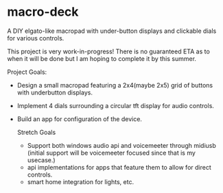 # macro-deck
A DIY elgato-like macropad with under-button displays and clickable dials for various controls.

This project is very work-in-progress! There is no guaranteed ETA as to when it will be done but I am hoping to complete it by this summer.

Project Goals:
  - Design a small macropad featuring a 2x4(maybe 2x5) grid of buttons with underbutton displays.
  - Implement 4 dials surrounding a circular tft display for audio controls.
  - Build an app for configuration of the device.

    Stretch Goals
      - Support both windows audio api and voicemeeter through midiusb (initial support will be voicemeeter focused since that is my usecase.)
      - api implementations for apps that feature them to allow for direct controls.
      - smart home integration for lights, etc.
